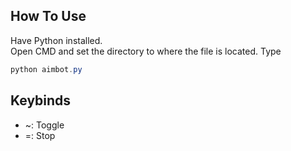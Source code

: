 ## How To Use
Have Python installed.<br/>
Open CMD and set the directory to where the file is located. Type
```ps1
python aimbot.py
```
## Keybinds
- ~: Toggle
- =: Stop
